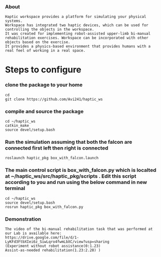 ### About
```
Haptic workspace provides a platform for simulating your physical systems.
Workspace has integrated two haptic devices, which can be used for controlling the objects in the workspace.
It was created for implementing robot-assisted upper-limb bi-manual rehabilitation exercises. Workspace can be incorporated with other objects based on the exercise.
It provides a physics-based environment that provides humans with a real feel of working in a real space.
```
# Steps to configure

### clone the package to your home

```
cd
git clone https://github.com/Avi241/haptic_ws
```

### compile and source the package 

```
cd ~/haptic_ws
catkin_make
source devel/setup.bash
```

### Run the simulation assuming that both the falcon are connected first left then right is connected 

```
roslaunch haptic_pkg box_with_falcon.launch
```

### The main control script is box_with_falcon.py which is localted at  ~/haptic_ws/src/haptic_pkg/scripts . Edit this script according to you and run using the below command in new terminal



```
cd ~/haptic_ws
source devel/setup.bash
rosrun haptic_pkg box_with_falcon.py

```
### Demonstration
```
The video of the bi-manual rehabilitation task that was performed at our Lab is available here:
https://drive.google.com/file/d/1-LyKFd3FtbXIei6z_SiwLqro4fwmLbXC/view?usp=sharing
(Experiment without robot assistance(0:1.23)
Assist-as-needed rehabilitation(1.23:2.28) ) 
```
